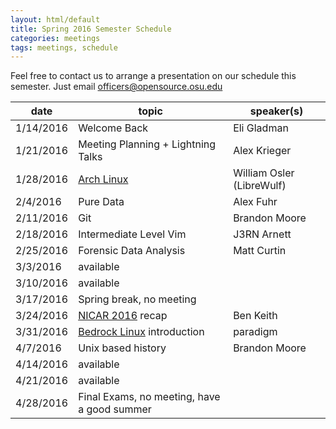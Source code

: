 ```yaml
---
layout: html/default
title: Spring 2016 Semester Schedule
categories: meetings
tags: meetings, schedule
---
```


Feel free to contact us to arrange a presentation on our schedule this semester. Just email [officers@opensource.osu.edu](mailto:officers@opensource.osu.edu)

| date	   | topic		                        | speaker(s)                   |
|----------|--------------------------------------------|------------------------------|
| 1/14/2016| Welcome Back                               | Eli Gladman                  |
| 1/21/2016| Meeting Planning + Lightning Talks         | Alex Krieger                 |
| 1/28/2016| [Arch Linux](https://www.archlinux.org)    | William Osler (LibreWulf)    |
| 2/4/2016 | Pure Data                                  | Alex Fuhr                    |
| 2/11/2016| Git                                        | Brandon Moore                |
| 2/18/2016| Intermediate Level Vim                     | J3RN Arnett                  |
| 2/25/2016| Forensic Data Analysis                     | Matt Curtin                  |
| 3/3/2016 | available                                                                 |
| 3/10/2016| available                                                                 |
| 3/17/2016| Spring break, no meeting                                                  |
| 3/24/2016| [NICAR 2016](http://www.ire.org/conferences/nicar2016/) recap | Ben Keith |
| 3/31/2016| [Bedrock Linux](http://bedrocklinux.org) introduction         | paradigm  |
| 4/7/2016 | Unix based history                         | Brandon Moore                |
| 4/14/2016| available                                                                 |
| 4/21/2016| available                                                                 |
| 4/28/2016| Final Exams, no meeting, have a good summer                               |
